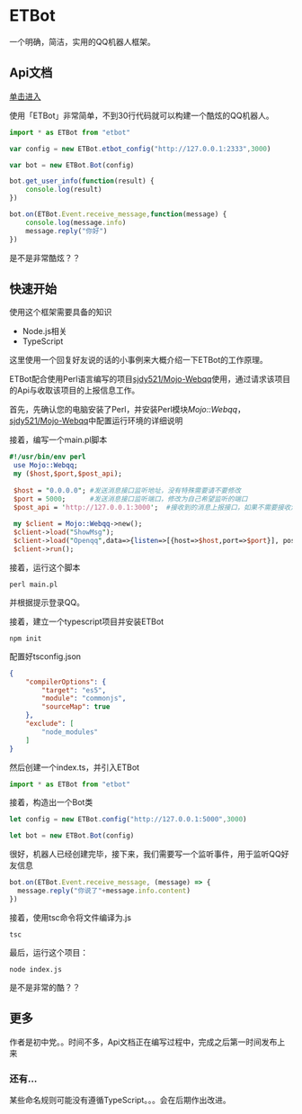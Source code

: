 # ETBot

一个明确，简洁，实用的QQ机器人框架。

## Api文档
[单击进入](https://weilantian.gitbooks.io/etbot/content/)

使用「ETBot」非常简单，不到30行代码就可以构建一个酷炫的QQ机器人。

```typescript
import * as ETBot from "etbot"

var config = new ETBot.etbot_config("http://127.0.0.1:2333",3000)

var bot = new ETBot.Bot(config)

bot.get_user_info(function(result) {
    console.log(result)
})

bot.on(ETBot.Event.receive_message,function(message) {
    console.log(message.info)
    message.reply("你好")
})
```

是不是非常酷炫？？

## 快速开始

使用这个框架需要具备的知识

- Node.js相关
- TypeScript



这里使用一个回复好友说的话的小事例来大概介绍一下ETBot的工作原理。



ETBot配合使用Perl语言编写的项目[sjdy521/Mojo-Webqq](https://github.com/sjdy521/Mojo-Webqq)使用，通过请求该项目的Api与收取该项目的上报信息工作。

首先，先确认您的电脑安装了Perl，并安装Perl模块*Mojo::Webqq*，[sjdy521/Mojo-Webqq](https://github.com/sjdy521/Mojo-Webqq)中配置运行环境的详细说明

接着，编写一个main.pl脚本

```perl
#!/usr/bin/env perl
 use Mojo::Webqq;
 my ($host,$port,$post_api);
 
 $host = "0.0.0.0"; #发送消息接口监听地址，没有特殊需要请不要修改
 $port = 5000;      #发送消息接口监听端口，修改为自己希望监听的端口
 $post_api = 'http://127.0.0.1:3000';  #接收到的消息上报接口，如果不需要接收消息上报，可以删除或注释此行
 
 my $client = Mojo::Webqq->new();
 $client->load("ShowMsg");
 $client->load("Openqq",data=>{listen=>[{host=>$host,port=>$port}], post_api=>$post_api, post_event_list => ['login','stop','state_change','input_qrcode','new_group','new_friend','new_group_member','lose_group','lose_friend','lose_group_member']});
 $client->run();
```

接着，运行这个脚本

```shell
perl main.pl
```

并根据提示登录QQ。

接着，建立一个typescript项目并安装ETBot

```Shell
npm init
```

配置好tsconfig.json

```Json
{
    "compilerOptions": {
        "target": "es5",
        "module": "commonjs",
        "sourceMap": true
    },
    "exclude": [
        "node_modules"
    ]
}
```

然后创建一个index.ts，并引入ETBot

```typescript
import * as ETBot from "etbot"
```

接着，构造出一个Bot类

```typescript
let config = new ETBot.config("http://127.0.0.1:5000",3000)

let bot = new ETBot.Bot(config)
```

很好，机器人已经创建完毕，接下来，我们需要写一个监听事件，用于监听QQ好友信息

```typescript
bot.on(ETBot.Event.receive_message, (message) => {
  message.reply("你说了"+message.info.content)
})
```

接着，使用tsc命令将文件编译为.js

```shell
tsc
```

最后，运行这个项目：

```shell
node index.js
```

是不是非常的酷？？



## 更多

作者是初中党。。时间不多，Api文档正在编写过程中，完成之后第一时间发布上来



### 还有...

某些命名规则可能没有遵循TypeScript。。。会在后期作出改进。
